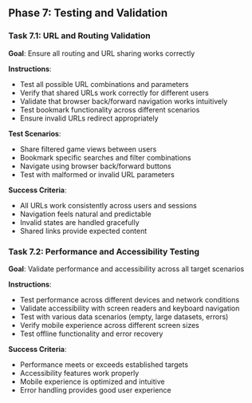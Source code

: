 ## Phase 7: Testing and Validation

### Task 7.1: URL and Routing Validation
**Goal**: Ensure all routing and URL sharing works correctly

**Instructions**:
- Test all possible URL combinations and parameters
- Verify that shared URLs work correctly for different users
- Validate that browser back/forward navigation works intuitively
- Test bookmark functionality across different scenarios
- Ensure invalid URLs redirect appropriately

**Test Scenarios**:
- Share filtered game views between users
- Bookmark specific searches and filter combinations
- Navigate using browser back/forward buttons
- Test with malformed or invalid URL parameters

**Success Criteria**:
- All URLs work consistently across users and sessions
- Navigation feels natural and predictable
- Invalid states are handled gracefully
- Shared links provide expected content

### Task 7.2: Performance and Accessibility Testing
**Goal**: Validate performance and accessibility across all target scenarios

**Instructions**:
- Test performance across different devices and network conditions
- Validate accessibility with screen readers and keyboard navigation
- Test with various data scenarios (empty, large datasets, errors)
- Verify mobile experience across different screen sizes
- Test offline functionality and error recovery

**Success Criteria**:
- Performance meets or exceeds established targets
- Accessibility features work properly
- Mobile experience is optimized and intuitive
- Error handling provides good user experience

